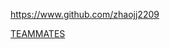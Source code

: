
<!-- Give link to your github home page -->
<span id="github">https://www.github.com/zhaojj2209</span>

<!-- Give your internal and external projects related to the module -->
<span id="projects">[TEAMMATES](https://github.com/TEAMMATES/teammates)</span>